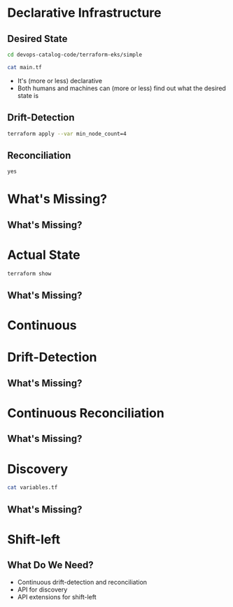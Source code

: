 # Declarative Infrastructure


## Desired State

```bash
cd devops-catalog-code/terraform-eks/simple

cat main.tf
```

* It's (more or less) declarative
* Both humans and machines can (more or less) find out what the desired state is


## Drift-Detection

```bash
terraform apply --var min_node_count=4
```


## Reconciliation

```
yes
```


# What's Missing?


## What's Missing?

# Actual State

```bash
terraform show
```


## What's Missing?

# Continuous
# Drift-Detection


## What's Missing?

# Continuous Reconciliation


## What's Missing?

# Discovery

```bash
cat variables.tf
```


## What's Missing?

# Shift-left


## What Do We Need?

* Continuous drift-detection and reconciliation
* API for discovery
* API extensions for shift-left
